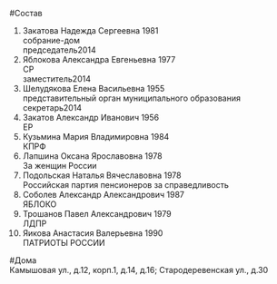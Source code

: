#Состав  
1. Закатова Надежда Сергеевна 1981  
    собрание-дом  
    председатель2014  
2. Яблокова Александра Евгеньевна 1977  
    СР  
    заместитель2014  
3. Шелудякова Елена Васильевна 1955  
    представительный орган муниципального образования  
    секретарь2014  
4. Закатов Александр Иванович 1956  
    ЕР  
5. Кузьмина Мария Владимировна 1984  
    КПРФ  
6. Лапшина Оксана Ярославовна 1978  
    За женщин России  
7. Подольская Наталья Вячеславовна 1978  
    Российская партия пенсионеров за справедливость  
8. Соболев Александр Александрович 1987  
    ЯБЛОКО  
9. Трошанов Павел Александрович 1979  
    ЛДПР  
10. Яикова Анастасия Валерьевна 1990  
    ПАТРИОТЫ РОССИИ  

#Дома  
Камышовая ул., д.12, корп.1, д.14, д.16;  Стародеревенская ул., д.30  
  
